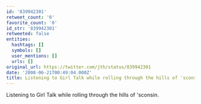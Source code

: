 ```yaml
---
id: '839942301'
retweet_count: '0'
favorite_count: '0'
id_str: '839942301'
retweeted: false
entities:
  hashtags: []
  symbols: []
  user_mentions: []
  urls: []
original_url: https://twitter.com/jth/status/839942301
date: '2008-06-21T00:49:04.000Z'
title: Listening to Girl Talk while rolling through the hills of 'sconsin.
---
```


Listening to Girl Talk while rolling through the hills of 'sconsin.